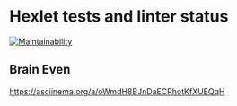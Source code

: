 # Hexlet tests and linter status
[![Maintainability](https://api.codeclimate.com/v1/badges/a99a88d28ad37a79dbf6/maintainability)](https://codeclimate.com/github/codeclimate/codeclimate/maintainability)

## Brain Even
https://asciinema.org/a/oWmdH8BJnDaECRhotKfXUEQqH
